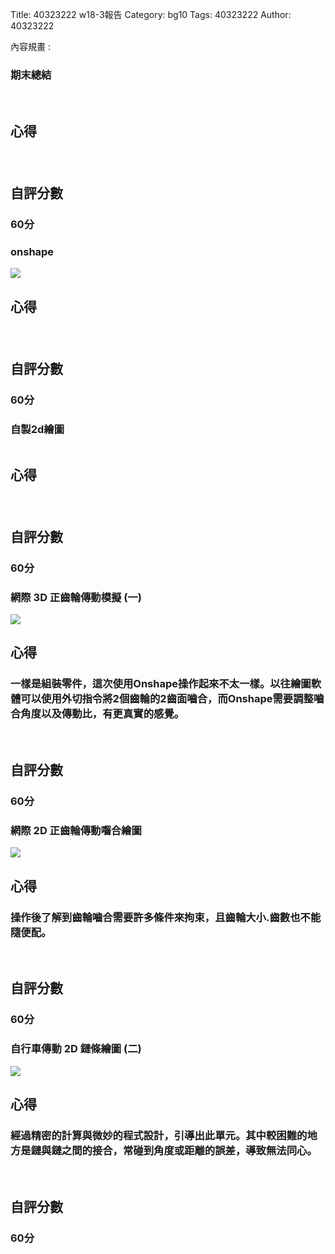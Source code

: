 Title: 40323222 w18-3報告 
Category: bg10
Tags: 40323222 
Author: 40323222 

內容規畫 :
<!-- PELICAN_END_SUMMARY -->
<h3>期末總結</h3>
<br/>
<h2>心得</h2>
<h3></h3>
<br/>
<h2>自評分數</h2>
<h3>60分</h3>

<h3>onshape</h3>
<img src="http://i.imgur.com/fjKZ9yS.png">
<br/>
<h2>心得</h2>
<h3></h3>
<br/>
<h2>自評分數</h2>
<h3>60分</h3>

<h3>自製2d繪圖</h3>
<img src="">
<br/>
<h2>心得</h2>
<h3></h3>
<br/>
<h2>自評分數</h2>
<h3>60分</h3>

<h3>網際 3D 正齒輪傳動模擬 (一)</h3>
<img src="http://i.imgur.com/bJrDpW6.jpg">
<br/>
<h2>心得</h2>
<h3>一樣是組裝零件，這次使用Onshape操作起來不太一樣。以往繪圖軟體可以使用外切指令將2個齒輪的2齒面嚙合，而Onshape需要調整嚙合角度以及傳動比，有更真實的感覺。</h3>
<br/>
<h2>自評分數</h2>
<h3>60分</h3>

<h3>網際 2D 正齒輪傳動囓合繪圖</h3>
<img src="http://i.imgur.com/AK1P8Xu.png">
<br/>
<h2>心得</h2>
<h3>操作後了解到齒輪嚙合需要許多條件來拘束，且齒輪大小.齒數也不能隨便配。</h3>
<br/>
<h2>自評分數</h2>
<h3>60分</h3>

<h3>自行車傳動 2D 鏈條繪圖 (二)</h3>
<img src="http://i.imgur.com/rDBJAhj.png">
<br/>
<h2>心得</h2>
<h3>經過精密的計算與微妙的程式設計，引導出此單元。其中較困難的地方是鏈與鏈之間的接合，常碰到角度或距離的誤差，導致無法同心。</h3>
<br/>
<h2>自評分數</h2>
<h3>60分</h3>